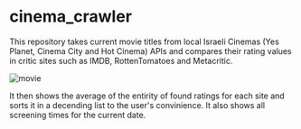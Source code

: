# cinema_crawler
This repository takes current movie titles from local Israeli Cinemas (Yes Planet, Cinema City and Hot Cinema) APIs and compares their rating values in critic sites such as IMDB, RottenTomatoes and Metacritic.

![movie](https://github.com/dannythedev/cinema_crawler/assets/99733108/9a8af5e4-52be-4385-aa80-27b9715e2f3d)

It then shows the average of the entirity of found ratings for each site and sorts it in a decending list to the user's convinience.
It also shows all screening times for the current date.

